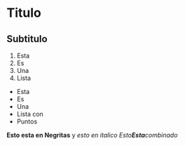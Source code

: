 # Titulo
## Subtitulo

1. Esta
2. Es
3. Una 
4. Lista

* Esta 
* Es
* Una 
* Lista con
* Puntos

**Esto esta en Negritas** y *esto en italico*
*Esto**Esta**combinado*




